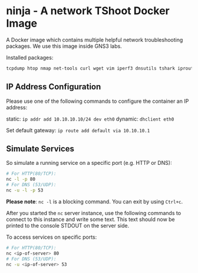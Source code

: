 # ninja - A network TShoot Docker Image
A Docker image which contains multiple helpful network troubleshooting packages. We use this image inside GNS3 labs.

Installed packages:
```bash
tcpdump htop nmap net-tools curl wget vim iperf3 dnsutils tshark iproute2 iputils-ping isc-dhcp-client apache2 traceroute netcat openssh-server snmp snmpd
```

## IP Address Configuration
Please use one of the following commands to configure the container an IP address:

static: `ip addr add 10.10.10.10/24 dev eth0`
dynamic: `dhclient eth0`

Set default gateway: `ip route add default via 10.10.10.1`

## Simulate Services
So simulate a running service on a specific port (e.g. HTTP or DNS):
```bash
# For HTTP(80/TCP):
nc -l -p 80
# For DNS (53/UDP):
nc -u -l -p 53
```
**Please note**: `nc -l` is a blocking command. You can exit by using `Ctrl+c`.

After you started the `nc` server instance, use the following commands to connect to this instance and write some text. This text should now be printed to the console STDOUT on the server side.

To access services on specific ports:
```bash
# For HTTP(80/TCP):
nc <ip-of-server> 80
# For DNS (53/UDP):
nc -u <ip-of-server> 53
```
